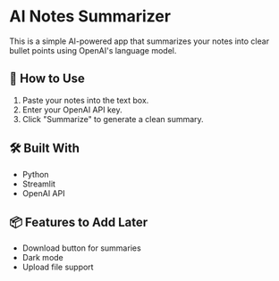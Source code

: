# AI Notes Summarizer

This is a simple AI-powered app that summarizes your notes into clear bullet points using OpenAI's language model.

## 🚀 How to Use

1. Paste your notes into the text box.
2. Enter your OpenAI API key.
3. Click "Summarize" to generate a clean summary.

## 🛠️ Built With

- Python
- Streamlit
- OpenAI API

## 📦 Features to Add Later

- Download button for summaries
- Dark mode
- Upload file support
